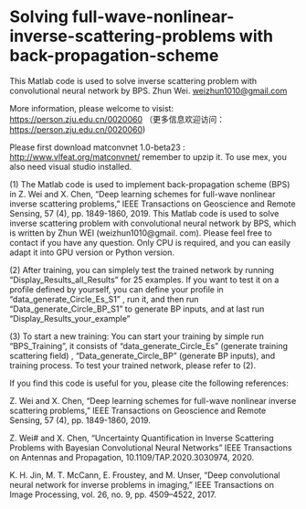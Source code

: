 # Solving full-wave-nonlinear-inverse-scattering-problems with back-propagation-scheme
This Matlab code is used to solve inverse scattering problem with convolutional neural network by BPS.
Zhun Wei. weizhun1010@gmail.com

More information, please welcome to visist: https://person.zju.edu.cn/0020060 
（更多信息欢迎访问： https://person.zju.edu.cn/0020060) 

Please first download matconvnet 1.0-beta23 : http://www.vlfeat.org/matconvnet/  remember to upzip it. To use mex, you also need visual studio installed.

(1) The Matlab code is used to implement back-propagation scheme (BPS) in
Z. Wei and X. Chen, “Deep learning schemes for full-wave nonlinear inverse scattering problems,” IEEE Transactions on Geoscience and Remote Sensing, 57 (4), pp. 1849-1860, 2019. 
 This Matlab code is used to solve inverse scattering problem with convolutional neural network by BPS, which is written by Zhun WEI (weizhun1010@gmail. com). 
Please feel free to contact if you have any question. Only CPU is required, and you can easily adapt it into GPU version or Python version.

(2) After training, you can simplely test the trained network by running “Display_Results_all_Results” for 25 examples. 
If you want to test it on a profile defined by yourself, you can define your profile in “data_generate_Circle_Es_S1” , run it, and then run “Data_generate_Circle_BP_S1” to generate BP inputs, and at last run “Display_Results_your_example”

(3) To start a new training: You can start your training by simple run “BPS_Training”, it consists of “data_generate_Circle_Es” (generate training scattering field) , “Data_generate_Circle_BP” (generate BP inputs), and training process.
To test your trained network, please refer to (2).

If you find this code is useful for you, please cite the following references:

Z. Wei and X. Chen, “Deep learning schemes for full-wave nonlinear inverse scattering problems,” IEEE Transactions on Geoscience and Remote Sensing, 57 (4), pp. 1849-1860, 2019. 

Z. Wei# and X. Chen, “Uncertainty Quantification in Inverse Scattering Problems with Bayesian Convolutional Neural Networks” IEEE Transactions on Antennas and Propagation, 10.1109/TAP.2020.3030974, 2020.

K. H. Jin, M. T. McCann, E. Froustey, and M. Unser, “Deep convolutional neural network for inverse problems in imaging,” IEEE Transactions on Image Processing, vol. 26, no. 9, pp. 4509–4522, 2017.





